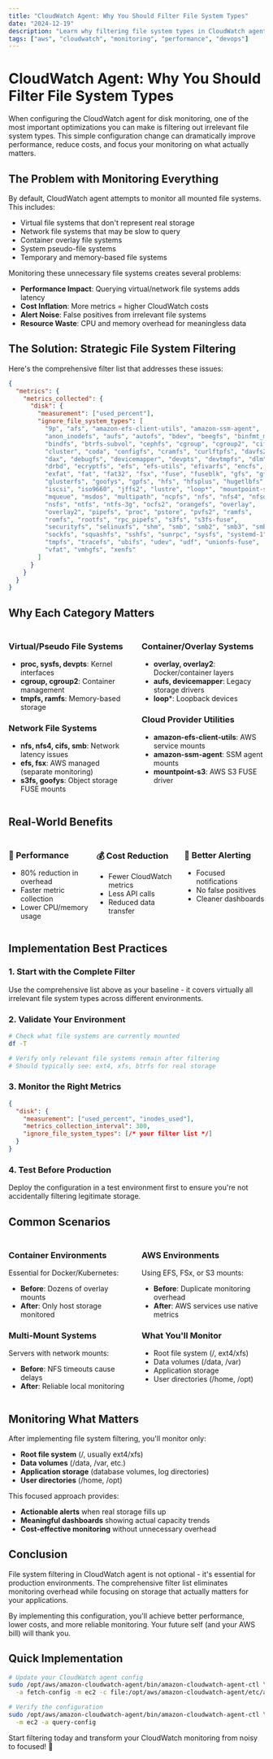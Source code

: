 ```yaml
---
title: "CloudWatch Agent: Why You Should Filter File System Types"
date: "2024-12-19"
description: "Learn why filtering file system types in CloudWatch agent improves performance, reduces costs, and focuses monitoring on what matters most."
tags: ["aws", "cloudwatch", "monitoring", "performance", "devops"]
---
```


# CloudWatch Agent: Why You Should Filter File System Types

When configuring the CloudWatch agent for disk monitoring, one of the most important optimizations you can make is filtering out irrelevant file system types. This simple configuration change can dramatically improve performance, reduce costs, and focus your monitoring on what actually matters.

## The Problem with Monitoring Everything

By default, CloudWatch agent attempts to monitor all mounted file systems. This includes:

- Virtual file systems that don't represent real storage
- Network file systems that may be slow to query
- Container overlay file systems
- System pseudo-file systems
- Temporary and memory-based file systems

Monitoring these unnecessary file systems creates several problems:

- **Performance Impact**: Querying virtual/network file systems adds latency
- **Cost Inflation**: More metrics = higher CloudWatch costs
- **Alert Noise**: False positives from irrelevant file systems
- **Resource Waste**: CPU and memory overhead for meaningless data

## The Solution: Strategic File System Filtering

Here's the comprehensive filter list that addresses these issues:

```json
{
  "metrics": {
    "metrics_collected": {
      "disk": {
        "measurement": ["used_percent"],
        "ignore_file_system_types": [
          "9p", "afs", "amazon-efs-client-utils", "amazon-ssm-agent",
          "anon_inodefs", "aufs", "autofs", "bdev", "beegfs", "binfmt_misc",
          "bindfs", "btrfs-subvol", "cephfs", "cgroup", "cgroup2", "cifs",
          "cluster", "coda", "configfs", "cramfs", "curlftpfs", "davfs2",
          "dax", "debugfs", "devicemapper", "devpts", "devtmpfs", "dlm",
          "drbd", "ecryptfs", "efs", "efs-utils", "efivarfs", "encfs",
          "exfat", "fat", "fat32", "fsx", "fuse", "fuseblk", "gfs", "gfs2",
          "glusterfs", "goofys", "gpfs", "hfs", "hfsplus", "hugetlbfs",
          "iscsi", "iso9660", "jffs2", "lustre", "loop*", "mountpoint-s3",
          "mqueue", "msdos", "multipath", "ncpfs", "nfs", "nfs4", "nfsd",
          "nsfs", "ntfs", "ntfs-3g", "ocfs2", "orangefs", "overlay",
          "overlay2", "pipefs", "proc", "pstore", "pvfs2", "ramfs",
          "romfs", "rootfs", "rpc_pipefs", "s3fs", "s3fs-fuse",
          "securityfs", "selinuxfs", "shm", "smb", "smb2", "smb3", "smbfs",
          "sockfs", "squashfs", "sshfs", "sunrpc", "sysfs", "systemd-1",
          "tmpfs", "tracefs", "ubifs", "udev", "udf", "unionfs-fuse",
          "vfat", "vmhgfs", "xenfs"
        ]
      }
    }
  }
}
```

## Why Each Category Matters

<div style="display: grid; grid-template-columns: 1fr 1fr; gap: 20px; margin: 20px 0;">
<div>

### Virtual/Pseudo File Systems
- **proc, sysfs, devpts**: Kernel interfaces
- **cgroup, cgroup2**: Container management
- **tmpfs, ramfs**: Memory-based storage

### Network File Systems
- **nfs, nfs4, cifs, smb**: Network latency issues
- **efs, fsx**: AWS managed (separate monitoring)
- **s3fs, goofys**: Object storage FUSE mounts

</div>
<div>

### Container/Overlay Systems
- **overlay, overlay2**: Docker/container layers
- **aufs, devicemapper**: Legacy storage drivers
- **loop***: Loopback devices

### Cloud Provider Utilities
- **amazon-efs-client-utils**: AWS service mounts
- **amazon-ssm-agent**: SSM agent mounts
- **mountpoint-s3**: AWS S3 FUSE driver

</div>
</div>

## Real-World Benefits

<div style="display: grid; grid-template-columns: 1fr 1fr 1fr; gap: 15px; margin: 20px 0;">
<div>

### 🚀 Performance
- 80% reduction in overhead
- Faster metric collection
- Lower CPU/memory usage

</div>
<div>

### 💰 Cost Reduction
- Fewer CloudWatch metrics
- Less API calls
- Reduced data transfer

</div>
<div>

### 🎯 Better Alerting
- Focused notifications
- No false positives
- Cleaner dashboards

</div>
</div>

## Implementation Best Practices

### 1. Start with the Complete Filter
Use the comprehensive list above as your baseline - it covers virtually all irrelevant file system types across different environments.

### 2. Validate Your Environment
```bash
# Check what file systems are currently mounted
df -T

# Verify only relevant file systems remain after filtering
# Should typically see: ext4, xfs, btrfs for real storage
```

### 3. Monitor the Right Metrics
```json
{
  "disk": {
    "measurement": ["used_percent", "inodes_used"],
    "metrics_collection_interval": 300,
    "ignore_file_system_types": [/* your filter list */]
  }
}
```

### 4. Test Before Production
Deploy the configuration in a test environment first to ensure you're not accidentally filtering legitimate storage.

## Common Scenarios

<div style="display: grid; grid-template-columns: 1fr 1fr; gap: 20px; margin: 20px 0;">
<div>

### Container Environments
Essential for Docker/Kubernetes:
- **Before**: Dozens of overlay mounts
- **After**: Only host storage monitored

### Multi-Mount Systems
Servers with network mounts:
- **Before**: NFS timeouts cause delays
- **After**: Reliable local monitoring

</div>
<div>

### AWS Environments
Using EFS, FSx, or S3 mounts:
- **Before**: Duplicate monitoring overhead
- **After**: AWS services use native metrics

### What You'll Monitor
- Root file system (/, ext4/xfs)
- Data volumes (/data, /var)
- Application storage
- User directories (/home, /opt)

</div>
</div>

## Monitoring What Matters

After implementing file system filtering, you'll monitor only:

- **Root file system** (/, usually ext4/xfs)
- **Data volumes** (/data, /var, etc.)
- **Application storage** (database volumes, log directories)
- **User directories** (/home, /opt)

This focused approach provides:
- **Actionable alerts** when real storage fills up
- **Meaningful dashboards** showing actual capacity trends
- **Cost-effective monitoring** without unnecessary overhead

## Conclusion

File system filtering in CloudWatch agent is not optional - it's essential for production environments. The comprehensive filter list eliminates monitoring overhead while focusing on storage that actually matters for your applications.

By implementing this configuration, you'll achieve better performance, lower costs, and more reliable monitoring. Your future self (and your AWS bill) will thank you.

## Quick Implementation

```bash
# Update your CloudWatch agent config
sudo /opt/aws/amazon-cloudwatch-agent/bin/amazon-cloudwatch-agent-ctl \
  -a fetch-config -m ec2 -c file:/opt/aws/amazon-cloudwatch-agent/etc/amazon-cloudwatch-agent.json -s

# Verify the configuration
sudo /opt/aws/amazon-cloudwatch-agent/bin/amazon-cloudwatch-agent-ctl \
  -m ec2 -a query-config
```

Start filtering today and transform your CloudWatch monitoring from noisy to focused! 🎯